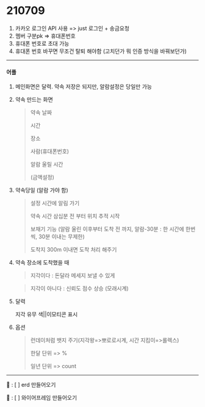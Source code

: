 # 210709

1. 카카오 로그인 API 사용 => just 로그인 + 송금요청
2. 멤버 구분pk => 휴대폰번호
3. 휴대폰 번호로 초대 가능
4. 휴대폰 번호 바꾸면 무조건 탈퇴 해야함 (고치던가 뭐 인증 방식을 바꿔보던가)



<hr>

#### 어플

1. 메인화면은 달력. 약속 저장은 되지만, 알람설정은 당일만 가능

2. 약속 만드는 화면

   > 약속 날짜 
   >
   > 시간
   >
   > 장소 
   >
   > 사람(휴대폰번호)
   >
   > 알람 울릴 시간
   >
   > (금액설정)

3. 약속당일 (알람 가야 함)

   >설정 시간에 알림 가기
   >
   >약속 시간 삼십분 전 부터 위치 추적 시작
   >
   >보채기 기능 (알람 울린 이후부터 도착 전 까지, 알람-30분 : 한 시간에 한번씩, 30분 이내는 무제한)
   >
   >도착지 300m 이내면 도착 처리 해주기

4. 약속 장소에 도착했을 때

   > 지각이다 : 돈달라 메세지 보낼 수 있게

   > 지각이 아니다 : 신뢰도 점수 상승 (모래시계)

5. 달력

   지각 유무 색||이모티콘 표시

6. 옵션

   > 런데이처럼 뱃지 주기(지각왕=>뽀로로시계, 시간 지킴이=>롤렉스)
   >
   > 한달 단위 => %
   >
   > 일년 단위 => count  



<hr>

🍒 : [ ] erd 만들어오기

🍉 : [ ] 와이어프레임 만들어오기

